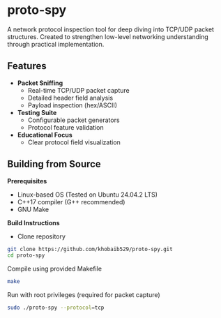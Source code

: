# proto-spy

A network protocol inspection tool for deep diving into TCP/UDP packet structures. Created to strengthen low-level networking understanding through practical implementation.

## Features

- **Packet Sniffing**
  - Real-time TCP/UDP packet capture
  - Detailed header field analysis
  - Payload inspection (hex/ASCII)
- **Testing Suite**
  - Configurable packet generators
  - Protocol feature validation
- **Educational Focus**
  - Clear protocol field visualization

## Building from Source

**Prerequisites**
- Linux-based OS (Tested on Ubuntu 24.04.2 LTS)
- C++17 compiler (G++ recommended)
- GNU Make

**Build Instructions**

- Clone repository

``` bash
git clone https://github.com/khobaib529/proto-spy.git
cd proto-spy
```

Compile using provided Makefile
```bash
make
```

Run with root privileges (required for packet capture)
``` bash
sudo ./proto-spy --protocol=tcp
```
